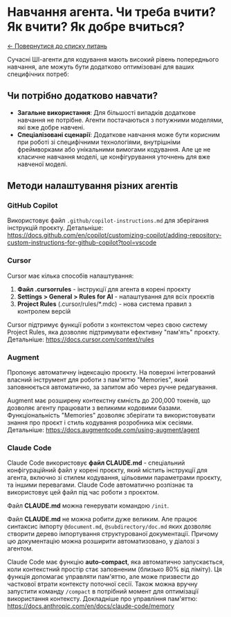 # Навчання агента. Чи треба вчити? Як вчити? Як добре вчиться?

[← Повернутися до списку питань](../agents.md)

Сучасні ШІ-агенти для кодування мають високий рівень попереднього навчання, але можуть бути додатково оптимізовані для ваших специфічних потреб:

## Чи потрібно додатково навчати?

- **Загальне використання**: Для більшості випадків додаткове навчання не потрібне. Агенти постачаються з потужними моделями, які вже добре навчені.
- **Спеціалізовані сценарії**: Додаткове навчання може бути корисним при роботі зі специфічними технологіями, внутрішніми фреймворками або унікальними вимогами кодування. Але це не класичне навчання моделі, це конфігурування уточнень для вже навченої моделі.

## Методи налаштування різних агентів

### GitHub Copilot
Використовує файл `.github/copilot-instructions.md` для зберігання інструкцій проєкту. Детальніше: https://docs.github.com/en/copilot/customizing-copilot/adding-repository-custom-instructions-for-github-copilot?tool=vscode

### Cursor
Cursor має кілька способів налаштування:

1. **Файл .cursorrules** - інструкції для агента в корені проєкту
2. **Settings > General > Rules for AI** - налаштування для всіх проєктів
3. **Project Rules** (.cursor/rules/*.mdc) - нова система правил з контролем версій

Cursor підтримує функції роботи з контекстом через свою систему Project Rules, яка дозволяє підтримувати ефективну "пам'ять" проєкту. Детальніше: https://docs.cursor.com/context/rules

### Augment
Пропонує автоматичну індексацію проєкту. На поверхні інтегрований власний інструмент для роботи з пам'яттю "Memories", який заповнюється автоматично, за запитом або через ручне редагування.

Augment має розширену контекстну ємність до 200,000 токенів, що дозволяє агенту працювати з великими кодовими базами. Функціональність "Memories" дозволяє зберігати та використовувати знання про проєкт і стиль кодування розробника між сесіями. Детальніше: https://docs.augmentcode.com/using-augment/agent

### Claude Code
Claude Code використовує **файл CLAUDE.md** - спеціальний конфігураційний файл у корені проєкту, який містить інструкції для агента, включно зі стилем кодування, цільовими параметрами проєкту, та іншими перевагами. Claude Code автоматично розпізнає та використовує цей файл під час роботи з проєктом.

Файл **CLAUDE.md** можна генерувати командою `/init`.

Файл **CLAUDE.md** не можна робити дуже великим. Але працює синтаксис імпорту `@document.md`, `@subdirectory/doc.md` яких дозволяє створити дерево імпортування структурованої документації. Причому цю документацію можна розширити автоматизовано, у діалозі з агентом.

Claude Code має функцію **auto-compact**, яка автоматично запускається, коли контекстний простір стає заповненим (близько 80% від ліміту). Ця функція допомагає управляти пам'яттю, але може призвести до часткової втрати контексту поточної сесії. Також можна вручну запустити команду `/compact` в потрібний момент для оптимізації використання контексту. Докладніше про управління пам'яттю: https://docs.anthropic.com/en/docs/claude-code/memory